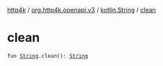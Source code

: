 [http4k](../../index.md) / [org.http4k.openapi.v3](../index.md) / [kotlin.String](index.md) / [clean](./clean.md)

# clean

`fun `[`String`](https://kotlinlang.org/api/latest/jvm/stdlib/kotlin/-string/index.html)`.clean(): `[`String`](https://kotlinlang.org/api/latest/jvm/stdlib/kotlin/-string/index.html)